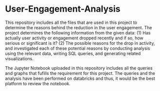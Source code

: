 # User-Engagement-Analysis
This repository includes all the files that are used in this project to determine the reasons behind the reduction in the user engagement. The project determines the following information from the given data:
(1) Has actually user activity or engagement dropped recently and if so, how serious or significant is it?
(2) The possible reasons for the drop in activity, and investigated each of these potential reasons by conducting analysis using the relevant data, writing SQL queries, and generating related visualizations.

The Jupyter Notebook uploaded in this repository includes all the queries and graphs that fufills the requirement for this project. The queries and the analysis have been performed on databricks and thus, it would be the best platform to review the notebook.
